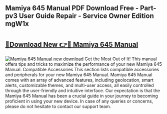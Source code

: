 ## Mamiya 645 Manual PDF Download Free - Part-pv3 User Guide Repair - Service Owner Edition mgW1x

# <h2><a href="http://bc36247.oget.top/?id=Mamiya+645+Manual">🔗Download New 👉🔴 Mamiya 645 Manual</a></h2>

[![Mamiya 645 Manual new download](https://i.imgur.com/5g1atiW.png)](http://bc36247.oget.top/?id=Mamiya+645+Manual)
Get the Most Out of It! This manual offers tips and tricks to maximize the performance of your new Mamiya 645 Manual. Compatible Accessories This section lists compatible accessories and peripherals for your new Mamiya 645 Manual. Mamiya 645 Manual comes with an array of advanced features, including geolocation, smart alerts, customizable themes, and multi-user access, all easily controlled through the user-friendly and intuitive interface. Our expectation is that the Mamiya 645 Manual has been a crucial guide in your journey to becoming proficient in using your new device. In case of any queries or concerns, please do not hesitate to contact our support team.
